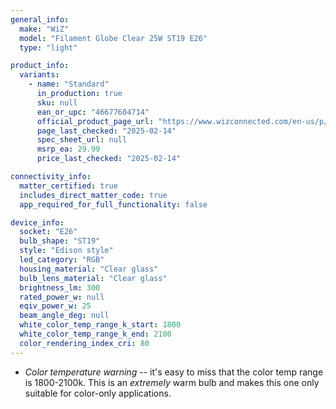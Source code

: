 ```yaml
---
general_info:
  make: "WiZ"
  model: "Filament Globe Clear 25W ST19 E26"
  type: "light"

product_info:
  variants:
    - name: "Standard"
      in_production: true
      sku: null
      ean_or_upc: "46677604714"
      official_product_page_url: "https://www.wizconnected.com/en-us/p/filament-bulb-filament-globe-clear-25w-st19-e26/046677604714"
      page_last_checked: "2025-02-14"
      spec_sheet_url: null
      msrp_ea: 29.99
      price_last_checked: "2025-02-14"

connectivity_info:
  matter_certified: true
  includes_direct_matter_code: true
  app_required_for_full_functionality: false

device_info:
  socket: "E26"
  bulb_shape: "ST19"
  style: "Edison style"
  led_category: "RGB"
  housing_material: "Clear glass"
  bulb_lens_material: "Clear glass"
  brightness_lm: 300
  rated_power_w: null
  eqiv_power_w: 25
  beam_angle_deg: null
  white_color_temp_range_k_start: 1800
  white_color_temp_range_k_end: 2100
  color_rendering_index_cri: 80
---
```


- *Color temperature warning* -- it's easy to miss that the color temp range is 1800-2100k. This is an _extremely_ warm bulb and makes this one only suitable for color-only applications.
